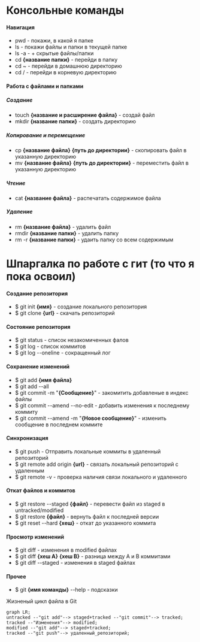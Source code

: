 # Консольные команды  
#### Навигация  
- pwd - покажи, в какой я папке  
- ls - покажи файлы и папки в текущей папке  
- ls -a - + скрытые файлы/папки  
- cd **{название папки}** - перейди в папку  
- cd ~ - перейди в домашнюю директорию  
- cd / - перейди в корневую директорию  
#### Работа с файлами и папками  
##### Создание  
- touch **{название и расширение файла}** - создай файл  
- mkdir **{название папки}** - создать директорию  
##### Копирование и перемещение  
- cp **{название файла}** **{путь до директории}** - скопировать файл в указанную директорию  
- mv **{название файла}** **{путь до директории}** - переместить файл в указанную директорию  
##### Чтение  
- cat **{название файла}** - распечатать содержимое файла  
##### Удаление  
- rm **{название файла}** - удалить файл  
- rmdir **{название папки}** - удалить папку  
- rm -r **{название папки}** - удаить папку со всем содержимым   
# Шпаргалка по работе с гит  (то что я пока освоил)
#### Создание репозитория  
- $ git init **{имя}** - создание локального репозитория  
- $ git clone **{url}** - скачать репозиторий  
#### Состояние репозитория  
- $ git status - список незакомиченных фалов  
- $ git log - список коммитов 
- $ git log --oneline - сокращенный лог     
#### Сохранение изменений  
- $ git add **{имя файла}**
- $ git add --all
- $ git commit -m "**{Сообщение}**" - закомитить добавленые в индекс файлы  
- $ git commit --amend --no-edit - добавить изменения к последнему коммиту  
- $ git commit --amend -m "**{Новое сообщение}**" - изменить сообщение в последнем коммите  
#### Синхронизация  
- $ git push - Отправить локальные коммиты в удаленный репозиторий  
- $ git remote add origin **{url}** - связать локальный репозиторий с удаленным  
- $ git remote -v - проверка наличия связи локального и удаленного  
#### Откат файлов и коммитов  
- $ git restore --staged **{файл}** - перевести файл из staged в untracked/modified  
- $ git restore **{файл}** - вернуть файл к последней версии  
- $ git reset --hard **{хеш}** - откат до указанного коммита  
#### Просмотр изменений  
- $ git diff - изменения в modified файлах  
- $ git diff **{хеш A}** **{хеш B}** - разница между A и B коммитами  
- $ git diff --staged - изменения в staged файлах
#### Прочее  
- $ git **{имя команды}** --help - подсказки  

Жизненый цикл файла в Git
```mermaid
graph LR;
untracked --"git add"--> staged+tracked --"git commit"--> tracked;
tracked --"Изменения"--> modified;
modified --"git add"--> staged+tracked;
tracked --"git push"--> удаленный_репозиторий;
```

